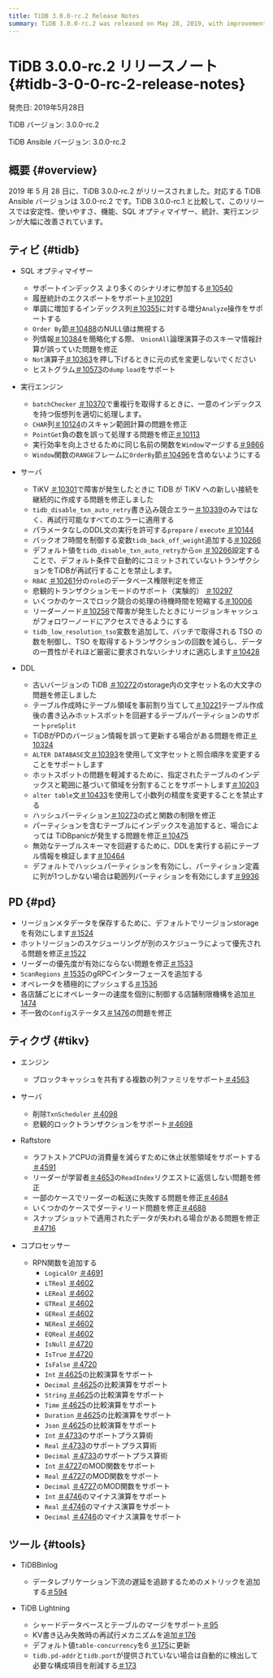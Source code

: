 ```yaml
---
title: TiDB 3.0.0-rc.2 Release Notes
summary: TiDB 3.0.0-rc.2 was released on May 28, 2019, with improvements in stability, usability, features, SQL optimizer, statistics, and execution engine. The release includes enhancements to the SQL optimizer, execution engine, server, DDL, PD, TiKV, and tools like TiDB Binlog and TiDB Lightning. Some notable improvements include support for Index Join in more scenarios, handling virtual columns properly, and adding a metric to track data replication downstream.
---
```


# TiDB 3.0.0-rc.2 リリースノート {#tidb-3-0-0-rc-2-release-notes}

発売日: 2019年5月28日

TiDB バージョン: 3.0.0-rc.2

TiDB Ansible バージョン: 3.0.0-rc.2

## 概要 {#overview}

2019 年 5 月 28 日に、TiDB 3.0.0-rc.2 がリリースされました。対応する TiDB Ansible バージョンは 3.0.0-rc.2 です。TiDB 3.0.0-rc.1 と比較して、このリリースでは安定性、使いやすさ、機能、SQL オプティマイザー、統計、実行エンジンが大幅に改善されています。

## ティビ {#tidb}

-   SQL オプティマイザー
    -   サポートインデックス より多くのシナリオに参加する[＃10540](https://github.com/pingcap/tidb/pull/10540)
    -   履歴統計のエクスポートをサポート[＃10291](https://github.com/pingcap/tidb/pull/10291)
    -   単調に増加するインデックス列[＃10355](https://github.com/pingcap/tidb/pull/10355)に対する増分`Analyze`操作をサポートする
    -   `Order By`節[＃10488](https://github.com/pingcap/tidb/pull/10488)のNULL値は無視する
    -   列情報[＃10384](https://github.com/pingcap/tidb/pull/10384)を簡略化する際、 `UnionAll`論理演算子のスキーマ情報計算が誤っていた問題を修正
    -   `Not`演算子[＃10363](https://github.com/pingcap/tidb/pull/10363/files)を押し下げるときに元の式を変更しないでください
    -   ヒストグラム[＃10573](https://github.com/pingcap/tidb/pull/10573)の`dump` `load`をサポート

-   実行エンジン
    -   `batchChecker` [＃10370](https://github.com/pingcap/tidb/pull/10370)で重複行を取得するときに、一意のインデックスを持つ仮想列を適切に処理します。
    -   `CHAR`列[＃10124](https://github.com/pingcap/tidb/pull/10124)のスキャン範囲計算の問題を修正
    -   `PointGet`負の数を誤って処理する問題を修正[＃10113](https://github.com/pingcap/tidb/pull/10113)
    -   実行効率を向上させるために同じ名前の関数を`Window`マージする[＃9866](https://github.com/pingcap/tidb/pull/9866)
    -   `Window`関数の`RANGE`フレームに`OrderBy`節[＃10496](https://github.com/pingcap/tidb/pull/10496)を含めないようにする

-   サーバ
    -   TiKV [＃10301](https://github.com/pingcap/tidb/pull/10301)で障害が発生したときに TiDB が TiKV への新しい接続を継続的に作成する問題を修正しました
    -   `tidb_disable_txn_auto_retry`書き込み競合エラー[＃10339](https://github.com/pingcap/tidb/pull/10339)のみではなく、再試行可能なすべてのエラーに適用する
    -   パラメータなしのDDL文の実行を許可する`prepare` / `execute` [＃10144](https://github.com/pingcap/tidb/pull/10144)
    -   バックオフ時間を制御する変数`tidb_back_off_weight`追加する[＃10266](https://github.com/pingcap/tidb/pull/10266)
    -   デフォルト値を`tidb_disable_txn_auto_retry`から`on` [＃10266](https://github.com/pingcap/tidb/pull/10266)設定することで、デフォルト条件で自動的にコミットされていないトランザクションをTiDBが再試行することを禁止します。
    -   `RBAC` [＃10261](https://github.com/pingcap/tidb/pull/10261)分の`role`のデータベース権限判定を修正
    -   悲観的トランザクションモードのサポート（実験的） [＃10297](https://github.com/pingcap/tidb/pull/10297)
    -   いくつかのケースでロック競合の処理の待機時間を短縮する[＃10006](https://github.com/pingcap/tidb/pull/10006)
    -   リーダーノード[＃10256](https://github.com/pingcap/tidb/pull/10256)で障害が発生したときにリージョンキャッシュがフォロワーノードにアクセスできるようにする
    -   `tidb_low_resolution_tso`変数を追加して、バッチで取得される TSO の数を制御し、TSO を取得するトランザクションの回数を減らし、データの一貫性がそれほど厳密に要求されないシナリオに適応します[＃10428](https://github.com/pingcap/tidb/pull/10428)

-   DDL
    -   古いバージョンの TiDB [＃10272](https://github.com/pingcap/tidb/pull/10272)のstorage内の文字セット名の大文字の問題を修正しました
    -   テーブル作成時にテーブル領域を事前割り当てして[＃10221](https://github.com/pingcap/tidb/pull/10221)テーブル作成後の書き込みホットスポットを回避するテーブルパーティションのサポート`preSplit`
    -   TiDBがPDのバージョン情報を誤って更新する場合がある問題を修正[＃10324](https://github.com/pingcap/tidb/pull/10324)
    -   `ALTER DATABASE`文[＃10393](https://github.com/pingcap/tidb/pull/10393)を使用して文字セットと照合順序を変更することをサポートします
    -   ホットスポットの問題を軽減するために、指定されたテーブルのインデックスと範囲に基づいて領域を分割することをサポートします[＃10203](https://github.com/pingcap/tidb/pull/10203)
    -   `alter table`文[＃10433](https://github.com/pingcap/tidb/pull/10433)を使用して小数列の精度を変更することを禁止する
    -   ハッシュパーティション[＃10273](https://github.com/pingcap/tidb/pull/10273)の式と関数の制限を修正
    -   パーティションを含むテーブルにインデックスを追加すると、場合によっては TiDBpanicが発生する問題を修正[＃10475](https://github.com/pingcap/tidb/pull/10475)
    -   無効なテーブルスキーマを回避するために、DDLを実行する前にテーブル情報を検証します[＃10464](https://github.com/pingcap/tidb/pull/10464)
    -   デフォルトでハッシュパーティションを有効にし、パーティション定義に列が1つしかない場合は範囲​​列パーティションを有効にします[＃9936](https://github.com/pingcap/tidb/pull/9936)

## PD {#pd}

-   リージョンメタデータを保存するために、デフォルトでリージョンstorageを有効にします[＃1524](https://github.com/pingcap/pd/pull/1524)
-   ホットリージョンのスケジューリングが別のスケジューラによって優先される問題を修正[＃1522](https://github.com/pingcap/pd/pull/1522)
-   リーダーの優先度が有効にならない問題を修正[＃1533](https://github.com/pingcap/pd/pull/1533)
-   `ScanRegions` [＃1535](https://github.com/pingcap/pd/pull/1535)のgRPCインターフェースを追加する
-   オペレータを積極的にプッシュする[＃1536](https://github.com/pingcap/pd/pull/1536)
-   各店舗ごとにオペレーターの速度を個別に制御する店舗制限機構を追加[＃1474](https://github.com/pingcap/pd/pull/1474)
-   不一致の`Config`ステータス[＃1476](https://github.com/pingcap/pd/pull/1476)の問題を修正

## ティクヴ {#tikv}

-   エンジン
    -   ブロックキャッシュを共有する複数の列ファミリをサポート[＃4563](https://github.com/tikv/tikv/pull/4563)

-   サーバ
    -   削除`TxnScheduler` [＃4098](https://github.com/tikv/tikv/pull/4098)
    -   悲観的ロックトランザクションをサポート[＃4698](https://github.com/tikv/tikv/pull/4698)

-   Raftstore
    -   ラフトストアCPUの消費量を減らすために休止状態領域をサポートする[＃4591](https://github.com/tikv/tikv/pull/4591)
    -   リーダーが学習者[＃4653](https://github.com/tikv/tikv/pull/4653)の`ReadIndex`リクエストに返信しない問題を修正
    -   一部のケースでリーダーの転送に失敗する問題を修正[＃4684](https://github.com/tikv/tikv/pull/4684)
    -   いくつかのケースでダーティリード問題を修正[＃4688](https://github.com/tikv/tikv/pull/4688)
    -   スナップショットで適用されたデータが失われる場合がある問題を修正[＃4716](https://github.com/tikv/tikv/pull/4716)

-   コプロセッサー
    -   RPN関数を追加する
        -   `LogicalOr` [＃4691](https://github.com/tikv/tikv/pull/4601)
        -   `LTReal` [＃4602](https://github.com/tikv/tikv/pull/4602)
        -   `LEReal` [＃4602](https://github.com/tikv/tikv/pull/4602)
        -   `GTReal` [＃4602](https://github.com/tikv/tikv/pull/4602)
        -   `GEReal` [＃4602](https://github.com/tikv/tikv/pull/4602)
        -   `NEReal` [＃4602](https://github.com/tikv/tikv/pull/4602)
        -   `EQReal` [＃4602](https://github.com/tikv/tikv/pull/4602)
        -   `IsNull` [＃4720](https://github.com/tikv/tikv/pull/4720)
        -   `IsTrue` [＃4720](https://github.com/tikv/tikv/pull/4720)
        -   `IsFalse` [＃4720](https://github.com/tikv/tikv/pull/4720)
        -   `Int` [＃4625](https://github.com/tikv/tikv/pull/4625)の比較演算をサポート
        -   `Decimal` [＃4625](https://github.com/tikv/tikv/pull/4625)の比較演算をサポート
        -   `String` [＃4625](https://github.com/tikv/tikv/pull/4625)の比較演算をサポート
        -   `Time` [＃4625](https://github.com/tikv/tikv/pull/4625)の比較演算をサポート
        -   `Duration` [＃4625](https://github.com/tikv/tikv/pull/4625)の比較演算をサポート
        -   `Json` [＃4625](https://github.com/tikv/tikv/pull/4625)の比較演算をサポート
        -   `Int` [＃4733](https://github.com/tikv/tikv/pull/4733)のサポートプラス算術
        -   `Real` [＃4733](https://github.com/tikv/tikv/pull/4733)のサポートプラス算術
        -   `Decimal` [＃4733](https://github.com/tikv/tikv/pull/4733)のサポートプラス算術
        -   `Int` [＃4727](https://github.com/tikv/tikv/pull/4727)のMOD関数をサポート
        -   `Real` [＃4727](https://github.com/tikv/tikv/pull/4727)のMOD関数をサポート
        -   `Decimal` [＃4727](https://github.com/tikv/tikv/pull/4727)のMOD関数をサポート
        -   `Int` [＃4746](https://github.com/tikv/tikv/pull/4746)のマイナス演算をサポート
        -   `Real` [＃4746](https://github.com/tikv/tikv/pull/4746)のマイナス演算をサポート
        -   `Decimal` [＃4746](https://github.com/tikv/tikv/pull/4746)のマイナス演算をサポート

## ツール {#tools}

-   TiDBBinlog
    -   データレプリケーション下流の遅延を追跡するためのメトリックを追加する[＃594](https://github.com/pingcap/tidb-binlog/pull/594)

-   TiDB Lightning

    -   シャードデータベースとテーブルのマージをサポート[＃95](https://github.com/pingcap/tidb-lightning/pull/95)
    -   KV書き込み失敗時の再試行メカニズムを追加[＃176](https://github.com/pingcap/tidb-lightning/pull/176)
    -   デフォルト値`table-concurrency`を6 [＃175](https://github.com/pingcap/tidb-lightning/pull/175)に更新
    -   `tidb.pd-addr`と`tidb.port`が提供されていない場合は自動的に検出して必要な構成項目を削減する[＃173](https://github.com/pingcap/tidb-lightning/pull/173)
